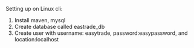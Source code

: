 Setting up on Linux cli:
1. Install maven, mysql
1. Create database called eastrade_db
1. Create user with username: easytrade, password:easypassword, and location:localhost

